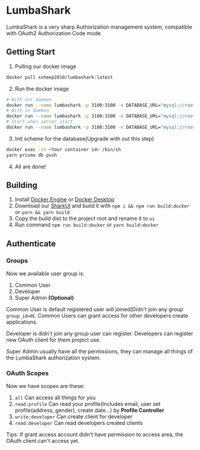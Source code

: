 # LumbaShark

LumbaShark is a very sharp Authorization management system, compatible with OAuth2 Authorization Code mode

## Getting Start

1. Pulling our docker image

```bash
docker pull xsheep2010/lumbashark:latest
```

2. Run the docker image

```bash
# With out daemon
docker run --name lumbashark -p 3100:3100 -e DATABASE_URL="mysql://root:root@192.168.50.215:3306/lumbashark?schema=public" lumbashark:latest
# With in daemon
docker run --name lumbashark -p 3100:3100 -e DATABASE_URL="mysql://root:root@192.168.50.215:3306/lumbashark?schema=public" -d lumbashark:latest
# Start when server start
docker run --name lumbashark -p 3100:3100 -e DATABASE_URL="mysql://root:root@192.168.50.215:3306/lumbashark?schema=public" --restart=always -d lumbashark:latest
```

3. Init scheme for the database(Upgrade with out this step)

```bash
docker exec -it <Your container id> /bin/sh
yarn prisma db push
```

4. All are done!

## Building

1. Install [Docker Engine](https://docs.docker.com/engine/install/) or [Docker Desktop](https://www.docker.com/products/docker-desktop/)
2. Download our [SharkUI](https://gitee.com/smartsheep-studio/SharkUI) and build it with `npm i && npm run build:docker` or `yarn && yarn build`
3. Copy the build dist to the project root and rename it to `ui`
4. Run command `npm run build:docker` or `yarn build:docker`

## Authenticate

### Groups

Now we available user group is:

1. Common User
2. Developer
3. Super Admin **(Optional)**

Common User is default registered user will joined(Didn't join any group `group_id=0`). Common Users can grant access for other developers create applications.

Developer is didn't join any group user can register. Developers can register new OAuth client for them project use.

Super Admin usually have all the permissions, they can manage all things of the LumbaShark authorization system.

### OAuth Scopes

Now we have scopes are these:

1. `all` Can access all things for you
2. `read:profile` Can read your profile(Includes email, user set profile(address, gender), create date...) by **Profile Controller**
3. `write:developer` Can create client for developer
4. `read:developer` Can read developers created clients

Tips: If grant access account didn't have permission to access area, the OAuth client can't access yet.